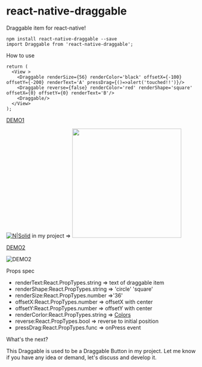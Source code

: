 # react-native-draggable
Draggable item for react-native!

```
npm install react-native-draggable --save
import Draggable from 'react-native-draggable';
```
How to use

```
return (
  <View >
    <Draggable renderSize={56} renderColor='black' offsetX={-100} offsetY={-200} renderText='A' pressDrag={()=>alert('touched!!')}/> 
    <Draggable reverse={false} renderColor='red' renderShape='square' offsetX={0} offsetY={0} renderText='B'/>
    <Draggable/>
  </View>
);
```
[DEMO1](https://github.com/tongyy/react-native-draggable/blob/master/demo/demo.gif)

[![N|Solid](https://raw.githubusercontent.com/tongyy/react-native-draggable/master/demo/demo.gif)](https://raw.githubusercontent.com/tongyy/react-native-draggable/master/demo/demo.gif)
in my project => <img src="https://raw.githubusercontent.com/tongyy/react-native-draggable/master/demo/demo2.png" width="289">


[DEMO2](https://github.com/tongyy/react-native-draggable/blob/master/demo/demo3.gif)

![DEMO2](https://raw.githubusercontent.com/tongyy/react-native-draggable/master/demo/demo3.gif)


Props spec

* renderText:React.PropTypes.string => text of draggable item
* renderShape:React.PropTypes.string => 'circle' 'square'
* renderSize:React.PropTypes.number =>'36' 
* offsetX:React.PropTypes.number => offsetX with center
* offsetY:React.PropTypes.number => offsetY with center
* renderCorlor:React.PropTypes.string => [Colors](https://facebook.github.io/react-native/docs/colors.html)
* reverse:React.PropTypes.bool => reverse to initial position
* pressDrag:React.PropTypes.func => onPress event

What's the next?

This Draggable is used to be a Draggable Button in my project. 
Let me know if you have any idea or demand, let's discuss and develop it.
    
    
   
